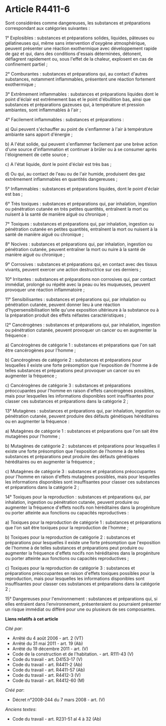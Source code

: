 # Article R4411-6

Sont considérées comme dangereuses, les substances et préparations correspondant aux catégories suivantes :

1° Explosibles : substances et préparations solides, liquides, pâteuses ou gélatineuses qui, même sans intervention d'oxygène
atmosphérique, peuvent présenter une réaction exothermique avec développement rapide de gaz et qui, dans des conditions
d'essais déterminées, détonent, déflagrent rapidement ou, sous l'effet de la chaleur, explosent en cas de confinement
partiel ;

2° Comburantes : substances et préparations qui, au contact d'autres substances, notamment inflammables, présentent une
réaction fortement exothermique ;

3° Extrêmement inflammables : substances et préparations liquides dont le point d'éclair est extrêmement bas et le point
d'ébullition bas, ainsi que substances et préparations gazeuses qui, à température et pression ambiantes, sont inflammables à
l'air ;

4° Facilement inflammables : substances et préparations :

a) Qui peuvent s'échauffer au point de s'enflammer à l'air à température ambiante sans apport d'énergie ;

b) A l'état solide, qui peuvent s'enflammer facilement par une brève action d'une source d'inflammation et continuer à brûler
ou à se consumer après l'éloignement de cette source ;

c) A l'état liquide, dont le point d'éclair est très bas ;

d) Ou qui, au contact de l'eau ou de l'air humide, produisent des gaz extrêmement inflammables en quantités dangereuses ;

5° Inflammables : substances et préparations liquides, dont le point d'éclair est bas ;

6° Très toxiques : substances et préparations qui, par inhalation, ingestion ou pénétration cutanée en très petites
quantités, entraînent la mort ou nuisent à la santé de manière aiguë ou chronique ;

7° Toxiques : substances et préparations qui, par inhalation, ingestion ou pénétration cutanée en petites quantités,
entraînent la mort ou nuisent à la santé de manière aiguë ou chronique ;

8° Nocives : substances et préparations qui, par inhalation, ingestion ou pénétration cutanée, peuvent entraîner la mort ou
nuire à la santé de manière aiguë ou chronique ;

9° Corrosives : substances et préparations qui, en contact avec des tissus vivants, peuvent exercer une action destructrice
sur ces derniers ;

10° Irritantes : substances et préparations non corrosives qui, par contact immédiat, prolongé ou répété avec la peau ou les
muqueuses, peuvent provoquer une réaction inflammatoire ;

11° Sensibilisantes : substances et préparations qui, par inhalation ou pénétration cutanée, peuvent donner lieu à une
réaction d'hypersensibilisation telle qu'une exposition ultérieure à la substance ou à la préparation produit des effets
néfastes caractéristiques ;

l2° Cancérogènes : substances et préparations qui, par inhalation, ingestion ou pénétration cutanée, peuvent provoquer un
cancer ou en augmenter la fréquence :

a) Cancérogènes de catégorie 1 : substances et préparations que l'on sait être cancérogènes pour l'homme ;

b) Cancérogènes de catégorie 2 : substances et préparations pour lesquelles il existe une forte présomption que l'exposition
de l'homme à de telles substances et préparations peut provoquer un cancer ou en augmenter la fréquence ;

c) Cancérogènes de catégorie 3 : substances et préparations préoccupantes pour l'homme en raison d'effets cancérogènes
possibles, mais pour lesquelles les informations disponibles sont insuffisantes pour classer ces substances et préparations
dans la catégorie 2 ;

13° Mutagènes : substances et préparations qui, par inhalation, ingestion ou pénétration cutanée, peuvent produire des
défauts génétiques héréditaires ou en augmenter la fréquence :

a) Mutagènes de catégorie 1 : substances et préparations que l'on sait être mutagènes pour l'homme ;

b) Mutagènes de catégorie 2 : substances et préparations pour lesquelles il existe une forte présomption que l'exposition de
l'homme à de telles substances et préparations peut produire des défauts génétiques héréditaires ou en augmenter la
fréquence ;

c) Mutagènes de catégorie 3 : substances et préparations préoccupantes pour l'homme en raison d'effets mutagènes possibles,
mais pour lesquelles les informations disponibles sont insuffisantes pour classer ces substances et préparations dans la
catégorie 2 ;

14° Toxiques pour la reproduction : substances et préparations qui, par inhalation, ingestion ou pénétration cutanée, peuvent
produire ou augmenter la fréquence d'effets nocifs non héréditaires dans la progéniture ou porter atteinte aux fonctions ou
capacités reproductives :

a) Toxiques pour la reproduction de catégorie 1 : substances et préparations que l'on sait être toxiques pour la reproduction
de l'homme ;

b) Toxiques pour la reproduction de catégorie 2 : substances et préparations pour lesquelles il existe une forte présomption
que l'exposition de l'homme à de telles substances et préparations peut produire ou augmenter la fréquence d'effets nocifs
non héréditaires dans la progéniture ou porter atteinte aux fonctions ou capacités reproductives ;

c) Toxiques pour la reproduction de catégorie 3 : substances et préparations préoccupantes en raison d'effets toxiques
possibles pour la reproduction, mais pour lesquelles les informations disponibles sont insuffisantes pour classer ces
substances et préparations dans la catégorie 2 ;

15° Dangereuses pour l'environnement : substances et préparations qui, si elles entraient dans l'environnement,
présenteraient ou pourraient présenter un risque immédiat ou différé pour une ou plusieurs de ses composantes.

**Liens relatifs à cet article**

_Cité par_:

  - Arrêté du 4 août 2006 - art. 2 (VT)
  - Arrêté du 31 mai 2011 - art. 19 (Ab)
  - Arrêté du 19 décembre 2011 - art. (V)
  - Code de la construction et de l'habitation. - art. R111-43 (V)
  - Code du travail - art. D4153-17 (V)
  - Code du travail - art. R4411-2 (Ab)
  - Code du travail - art. R4411-57 (Ab)
  - Code du travail - art. R4412-3 (V)
  - Code du travail - art. R4412-60 (M)

_Créé par_:

  - Décret n°2008-244 du 7 mars 2008 - art. (V)

_Anciens textes_:

  - Code du travail - art. R231-51 al 4 à 32 (Ab)
